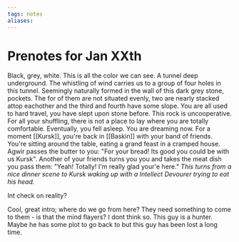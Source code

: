 ```yaml
---
tags: notes
aliases:
---
```


# Prenotes for Jan XXth
Black, grey, white. This is all the color we can see. A tunnel deep underground. The whistling of wind carries us to a group of four holes in this tunnel. Seemingly naturally formed in the wall of this dark grey stone, pockets. The for of them are not situated evenly, two are nearly stacked attop eachother and the third and fourth have some slope. 
You are all used to hard travel, you have slept upon stone before. This rock is uncooperative. For all your shuffling, there is not a place to lay where you are totally comfortable. Eventually, you fell asleep. You are dreaming now. 
For a moment [[Kursk]], you're back in [[Baskin]] with your band of friends. You're sitting around the table, eating a grand feast in a cramped house. Agwir passes the butter to you: "For your bread! Its good you could be with us Kursk". Another of your friends turns you you and takes the meat dish you pass them: "Yeah! Totally! I'm really glad your'e here."
*This turns from a nice dinner scene to Kursk waking up with a Intellect Devourer trying to eat his head.*

Int check on reality?

Cool, great intro; where do we go from here?
They need something to come to them - is that the mind flayers? I dont think so. This guy is a hunter. Maybe he has some plot to go back to but this guy has been lost a long time.